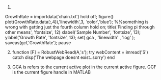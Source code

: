 1.
GrowthRate = importdata('chain.txt')
hold off;
figure() 
plot(GrowthRate.data(:,4)),'linewidth',3, 'color','blue'); %%something is wrong with getting just the fourth column
hold on;
title('Finding pi through other means', 'fontsize', 12)
 xlabel('Sample Number', 'fontsize', 13);
 ylabel('Growth Rate', 'fontsize', 13);
 set( gca , 'linewidth' , 'log' );
 saveas(gcf,'GrowthRate');
 pause 

2. function [F] = RobustWebRead(A,'s');
try
    webContent = imread('S')
catch
    disp('The webpage doesnt exist..sorry')
end

3. GCA is refers to the current active plot in the current active figure.
GCF is the current figure handle in MATLAB
